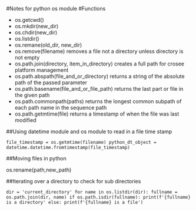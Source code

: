 #Notes for python os module
#Functions
- os.getcwd()
- os.mkdir(new_dir)
- os.chdir(new_dir)
- os.listdir()
- os.remane(old_dir, new_dir)
- os.remove(filename) removes a file not a directory unless directory is not empty
- os.path.join(directory, item_in_directory) creates a full path for crosee platform management
- os.path.abspath(file_and_or_directory) returns a string of the absolute path of the passed parameter
- os.path.basename(file_and_or_file_path) returns the last part or file in the given path
- os.path.commonpath(paths) returns the longest common subpath of each path name in the sequence path
- os.path.getmtime(file) returns a timestamp of when the file was last modified

##Using datetime module and os module to read in a file time stamp

`file_timestamp = os.getmtime(filename)
python_dt_object = datetime.datetime.fromtimestamp(file_timestamp)`


##Moving files in python

os.rename(path,new_path)


##Iterating over a directory to check for sub directories

`dir = 'current_directory'
for name in os.listdir(dir):
	fullname = os.path.join(dir, name)
	if os.path.isdir(fullname):
		print(f'{fullname} is a directory'
	else:
		print(f'{fullname} is a file')`
